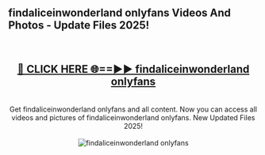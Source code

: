 <h2>findaliceinwonderland onlyfans Videos And Photos - Update Files 2025!</h2>
<br>
<div align="center">
<h2><a href="https://linkcuts.com/hfmhzwbr" rel="nofollow">🔴 CLICK HERE 🌐==►► findaliceinwonderland onlyfans</a></h2>
<br>
Get findaliceinwonderland onlyfans and all content. Now you can access all videos and pictures of findaliceinwonderland onlyfans. New Updated Files 2025!
<br>
<br>
<a href="https://linkcuts.com/hfmhzwbr" rel="nofollow" data-target="animated-image.originalLink"><img src="https://i.ibb.co.com/WyWwxjT/player-gif2.gif" alt="findaliceinwonderland onlyfans" style="max-width: 100%; display: inline-block;" data-target="animated-image.originalImage"></a>
</div>
<br>